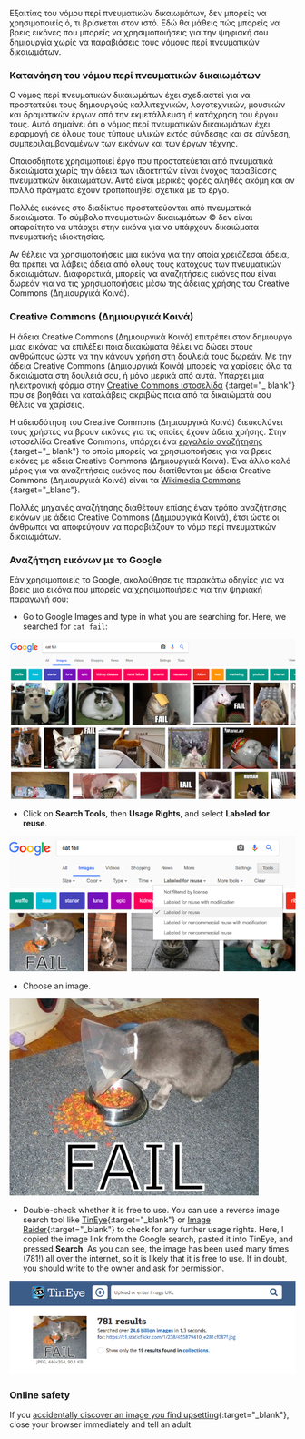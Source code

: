 Εξαιτίας του νόμου περί πνευματικών δικαιωμάτων, δεν μπορείς να χρησιμοποιείς ό, τι βρίσκεται στον ιστό. Εδώ θα μάθεις πώς μπορείς να βρεις εικόνες που μπορείς να χρησιμοποιήσεις για την ψηφιακή σου δημιουργία χωρίς να παραβιάσεις τους νόμους περί πνευματικών δικαιωμάτων.

### Κατανόηση του νόμου περί πνευματικών δικαιωμάτων

Ο νόμος περί πνευματικών δικαιωμάτων έχει σχεδιαστεί για να προστατεύει τους δημιουργούς καλλιτεχνικών, λογοτεχνικών, μουσικών και δραματικών έργων από την εκμετάλλευση ή κατάχρηση του έργου τους. Αυτό σημαίνει ότι ο νόμος περί πνευματικών δικαιωμάτων έχει εφαρμογή σε όλους τους τύπους υλικών εκτός σύνδεσης και σε σύνδεση, συμπεριλαμβανομένων των εικόνων και των έργων τέχνης.

Οποιοσδήποτε χρησιμοποιεί έργο που προστατεύεται από πνευματικά δικαιώματα χωρίς την άδεια των ιδιοκτητών είναι ένοχος παραβίασης πνευματικών δικαιωμάτων. Αυτό είναι μερικές φορές αληθές ακόμη και αν πολλά πράγματα έχουν τροποποιηθεί σχετικά με το έργο.

Πολλές εικόνες στο διαδίκτυο προστατεύονται από πνευματικά δικαιώματα. Το σύμβολο πνευματικών δικαιωμάτων © δεν είναι απαραίτητο να υπάρχει στην εικόνα για να υπάρχουν δικαιώματα πνευματικής ιδιοκτησίας.

Αν θέλεις να χρησιμοποιήσεις μια εικόνα για την οποία χρειάζεσαι άδεια, θα πρέπει να λάβεις άδεια από όλους τους κατόχους των πνευματικών δικαιωμάτων. Διαφορετικά, μπορείς να αναζητήσεις εικόνες που είναι δωρεάν για να τις χρησιμοποιήσεις μέσω της άδειας χρήσης του Creative Commons (Δημιουργικά Κοινά).

### Creative Commons (Δημιουργικά Κοινά)

Η άδεια Creative Commons (Δημιουργικά Κοινά) επιτρέπει στον δημιουργό μιας εικόνας να επιλέξει ποια δικαιώματα θέλει να δώσει στους ανθρώπους ώστε να την κάνουν χρήση στη δουλειά τους δωρεάν. Με την άδεια Creative Commons (Δημιουργικά Κοινά) μπορείς να χαρίσεις όλα τα δικαιώματα στη δουλειά σου, ή μόνο μερικά από αυτά. Υπάρχει μια ηλεκτρονική φόρμα στην [Creative Commons ιστοσελίδα](https://creativecommons.org/) {:target="_ blank"} που σε βοηθάει να καταλάβεις ακριβώς ποια από τα δικαιώματά σου θέλεις να χαρίσεις.

Η αδειοδότηση του Creative Commons (Δημιουργικά Κοινά) διευκολύνει τους χρήστες να βρουν εικόνες για τις οποίες έχουν άδεια χρήσης. Στην ιστοσελίδα Creative Commons, υπάρχει ένα [εργαλείο αναζήτησης](https://search.creativecommons.org/) {:target="_ blank"} το οποίο μπορείς να χρησιμοποιήσεις για να βρεις εικόνες με άδεια Creative Commons (Δημιουργικά Κοινά). Ένα άλλο καλό μέρος για να αναζητήσεις εικόνες που διατίθενται με άδεια Creative Commons (Δημιουργικά Κοινά) είναι τα [Wikimedia Commons](https://commons.wikimedia.org/wiki/Main_Page) {:target="_blanc"}.

Πολλές μηχανές αναζήτησης διαθέτουν επίσης έναν τρόπο αναζήτησης εικόνων με άδεια Creative Commons (Δημιουργικά Κοινά), έτσι ώστε οι άνθρωποι να αποφεύγουν να παραβιάζουν το νόμο περί πνευματικών δικαιωμάτων.

### Αναζήτηση εικόνων με το Google

Εάν χρησιμοποιείς το Google, ακολούθησε τις παρακάτω οδηγίες για να βρεις μια εικόνα που μπορείς να χρησιμοποιήσεις για την ψηφιακή παραγωγή σου:

+ Go to Google Images and type in what you are searching for. Here, we searched for `cat fail`:

![Cat Fail Search](images/catfailsearch.png)

+ Click on **Search Tools**, then **Usage Rights**, and select **Labeled for reuse**.

![Labeled for Reuse](images/labeledforreuse.png)

+ Choose an image.

![Cat Fail](images/catfail.png)

+ Double-check whether it is free to use. You can use a reverse image search tool like [TinEye](https://www.tineye.com/){:target="_blank"} or [Image Raider](https://www.imageraider.com/){:target="_blank"} to check for any further usage rights. Here, I copied the image link from the Google search, pasted it into TinEye, and pressed **Search**. As you can see, the image has been used many times (781!) all over the internet, so it is likely that it is free to use. If in doubt, you should write to the owner and ask for permission.

![Reverse Search](images/reversesearch.png)

### Online safety

If you [accidentally discover an image you find upsetting](https://www.thinkuknow.co.uk/11_13/Need-advice/Things-you-see-online/){:target="_blank"}, close your browser immediately and tell an adult.
